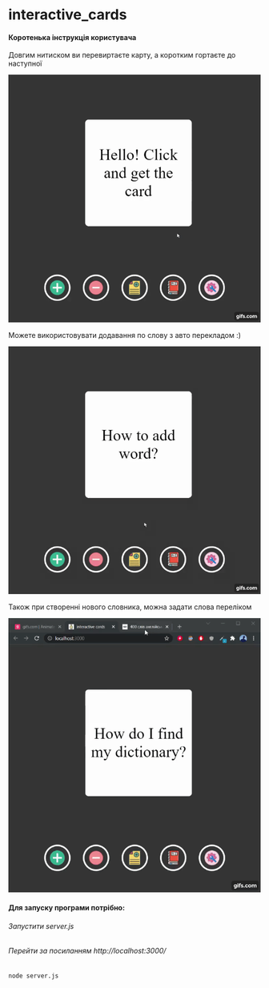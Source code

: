 # interactive_cards

<h4>Коротенька інструкція користувача</h4>

Довгим нитиском ви перевиртаєте карту, а коротким гортаєте до наступної

![Alt Text](https://github.com/DanilPidhainyi/interactive_cards/blob/main/showing%20the%20work%20of%20the%20program/gif_1.gif)

Можете використовувати додавання по слову з авто перекладом :)

![Alt Text](https://github.com/DanilPidhainyi/interactive_cards/blob/main/showing%20the%20work%20of%20the%20program/gif_2.gif)

Також при створенні нового словника, можна задати слова переліком

![Alt Text](https://github.com/DanilPidhainyi/interactive_cards/blob/main/showing%20the%20work%20of%20the%20program/gif_3.gif)

<h4>Для запуску програми потрібно:</h4>
<h6> Запустити server.js </h6>
<h6> Перейти за посиланням http://localhost:3000/</h6>

```bash
node server.js
```
